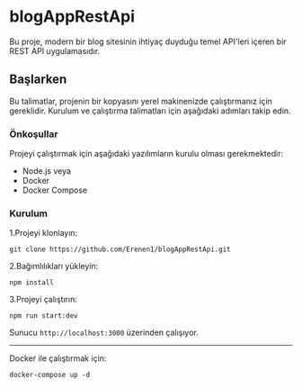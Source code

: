 # blogAppRestApi

Bu proje, modern bir blog sitesinin ihtiyaç duyduğu temel API'leri içeren bir REST API uygulamasıdır.

## Başlarken

Bu talimatlar, projenin bir kopyasını yerel makinenizde çalıştırmanız için gereklidir. Kurulum ve çalıştırma talimatları için aşağıdaki adımları takip edin.

### Önkoşullar

Projeyi çalıştırmak için aşağıdaki yazılımların kurulu olması gerekmektedir:

- Node.js
  veya
- Docker
- Docker Compose

### Kurulum


1.Projeyi klonlayın:
   
```git clone https://github.com/Erenen1/blogAppRestApi.git```

2.Bağımlılıkları yükleyin:

```npm install```

3.Projeyi çalıştırın:

```npm run start:dev```

Sunucu ```http://localhost:3000``` üzerinden çalışıyor.
***************************

Docker ile çalıştırmak için:

```docker-compose up -d```

